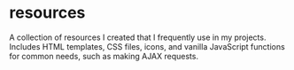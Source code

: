 # resources
A collection of resources I created that I frequently use in my projects. Includes HTML templates, CSS files, icons, and vanilla JavaScript functions for common needs, such as making AJAX requests. 